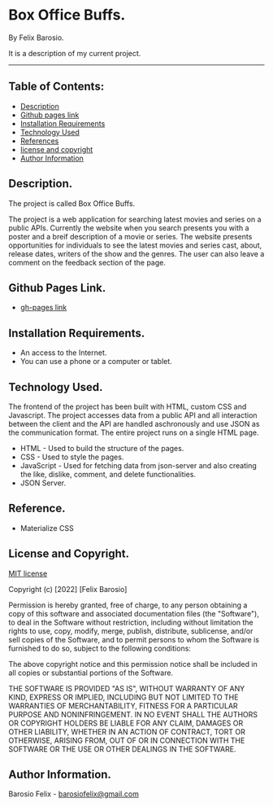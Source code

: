 # Box Office Buffs.

By Felix Barosio.

It is a description of my current project.

---

## **Table of Contents:**

- [Description](#description)
- [Github pages link](#github-pages-link)
- [Installation Requirements](#installation-requirements)
- [Technology Used](#technology-used)
- [References](#reference)
- [license and copyright](#license-and-copyright)
- [Author Information](#author-information)

## Description.

The project is called Box Office Buffs.

The project is a web application for searching latest movies and series on a public APIs. Currently the website when you search presents you with a poster and a breif description of a movie or series. The website presents opportunities for individuals to see the latest movies and series cast, about, release dates, writers of the show and the genres. The user can also leave a comment on the feedback section of the page.

## Github Pages Link.

- [gh-pages link](https://felix-barosio.github.io/Box-Office-Buffs/)

## Installation Requirements.

- An access to the Internet.
- You can use a phone or a computer or tablet.

## Technology Used.

The frontend of the project has been built with HTML, custom CSS and Javascript. The project accesses data from a public API and all interaction between the client and the API are handled aschronously and use JSON as the communication format. The entire project runs on a single HTML page.

- HTML - Used to build the structure of the pages.
- CSS - Used to style the pages.
- JavaScript - Used for fetching data from json-server and also creating the like, dislike, comment, and delete functionalities.
- JSON Server.

## Reference.

- Materialize CSS

## License and Copyright.

[MIT license](https://opensource.org/licenses/MIT)

Copyright (c) [2022] [Felix Barosio]

Permission is hereby granted, free of charge, to any person obtaining a copy of this software and associated documentation files (the "Software"), to deal in the Software without restriction, including without limitation the rights to use, copy, modify, merge, publish, distribute, sublicense, and/or sell copies of the Software, and to permit persons to whom the Software is furnished to do so, subject to the following conditions:

The above copyright notice and this permission notice shall be included in all copies or substantial portions of the Software.

THE SOFTWARE IS PROVIDED "AS IS", WITHOUT WARRANTY OF ANY KIND, EXPRESS OR IMPLIED, INCLUDING BUT NOT LIMITED TO THE WARRANTIES OF MERCHANTABILITY, FITNESS FOR A PARTICULAR PURPOSE AND NONINFRINGEMENT. IN NO EVENT SHALL THE AUTHORS OR COPYRIGHT HOLDERS BE LIABLE FOR ANY CLAIM, DAMAGES OR OTHER LIABILITY, WHETHER IN AN ACTION OF CONTRACT, TORT OR OTHERWISE, ARISING FROM, OUT OF OR IN CONNECTION WITH THE SOFTWARE OR THE USE OR OTHER DEALINGS IN THE SOFTWARE.

## Author Information.

Barosio Felix - barosiofelix@gmail.com
